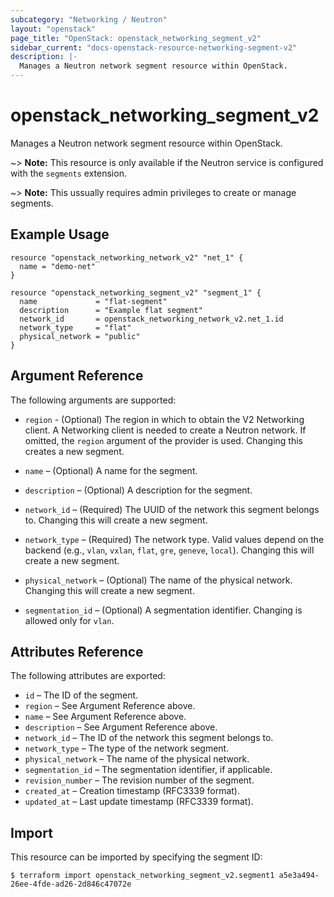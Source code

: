 ```yaml
---
subcategory: "Networking / Neutron"
layout: "openstack"
page_title: "OpenStack: openstack_networking_segment_v2"
sidebar_current: "docs-openstack-resource-networking-segment-v2"
description: |-
  Manages a Neutron network segment resource within OpenStack.
---
```


# openstack\_networking\_segment\_v2

Manages a Neutron network segment resource within OpenStack.

~> **Note:** This resource is only available if the Neutron service is
configured with the `segments` extension.

~> **Note:** This ussually requires admin privileges to create or manage
segments.

## Example Usage

```hcl
resource "openstack_networking_network_v2" "net_1" {
  name = "demo-net"
}

resource "openstack_networking_segment_v2" "segment_1" {
  name             = "flat-segment"
  description      = "Example flat segment"
  network_id       = openstack_networking_network_v2.net_1.id
  network_type     = "flat"
  physical_network = "public"
}
```

## Argument Reference

The following arguments are supported:

* `region` - (Optional) The region in which to obtain the V2 Networking client.
  A Networking client is needed to create a Neutron network. If omitted, the
  `region` argument of the provider is used. Changing this creates a new
  segment.

* `name` – (Optional) A name for the segment.

* `description` – (Optional) A description for the segment.

* `network_id` – (Required) The UUID of the network this segment belongs to.
  Changing this will create a new segment.

* `network_type` – (Required) The network type. Valid values depend on the
  backend (e.g., `vlan`, `vxlan`, `flat`, `gre`, `geneve`, `local`). Changing
  this will create a new segment.

* `physical_network` – (Optional) The name of the physical network. Changing this
  will create a new segment.

* `segmentation_id` – (Optional) A segmentation identifier. Changing is allowed
  only for `vlan`.

## Attributes Reference

The following attributes are exported:

* `id` – The ID of the segment.
* `region` – See Argument Reference above.
* `name` – See Argument Reference above.
* `description` – See Argument Reference above.
* `network_id` – The ID of the network this segment belongs to.
* `network_type` – The type of the network segment.
* `physical_network` – The name of the physical network.
* `segmentation_id` – The segmentation identifier, if applicable.
* `revision_number` – The revision number of the segment.
* `created_at` – Creation timestamp (RFC3339 format).
* `updated_at` – Last update timestamp (RFC3339 format).

## Import

This resource can be imported by specifying the segment ID:

```shell
$ terraform import openstack_networking_segment_v2.segment1 a5e3a494-26ee-4fde-ad26-2d846c47072e
```
